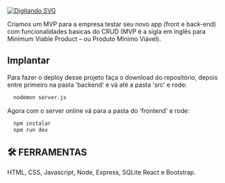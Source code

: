[![Digitando SVG](https://readme-typing-svg.demolab.com?font=Fira+Code&pause=1000&color=F70BEA&width=435&lines=PROJETO+FINAL++INDIVIDUAL++-++MVP+MEU+APP)]( https://git.io/typing-svg)


Criamos um MVP para a empresa testar seu novo app (front e back-end) com funcionalidades basicas do CRUD (MVP é a
sigla em inglês para Minimum Viable Product – ou Produto Mínimo Viável).


## Implantar

Para fazer o deploy desse projeto faça o download do repositório, depois entre primeiro na pasta 'backend' e vá até a pasta 'src' e rode:

```bash
  nodemon server.js
```
Agora com o server online vá para a pasta do 'frontend' e rode:

```bash
  npm instalar
  npm run dev
```



## 🛠 FERRAMENTAS
HTML, CSS, Javascript, Node, Express, SQLite React e Bootstrap.
